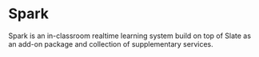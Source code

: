 # Spark

Spark is an in-classroom realtime learning system build on top of Slate as an add-on package
and collection of supplementary services.
